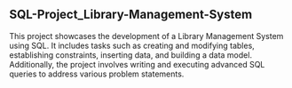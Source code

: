 ## SQL-Project_Library-Management-System

This project showcases the development of a Library Management System using SQL. It includes tasks such as creating and modifying tables, establishing constraints, inserting data, and building a data model. Additionally, the project involves writing and executing advanced SQL queries to address various problem statements.

